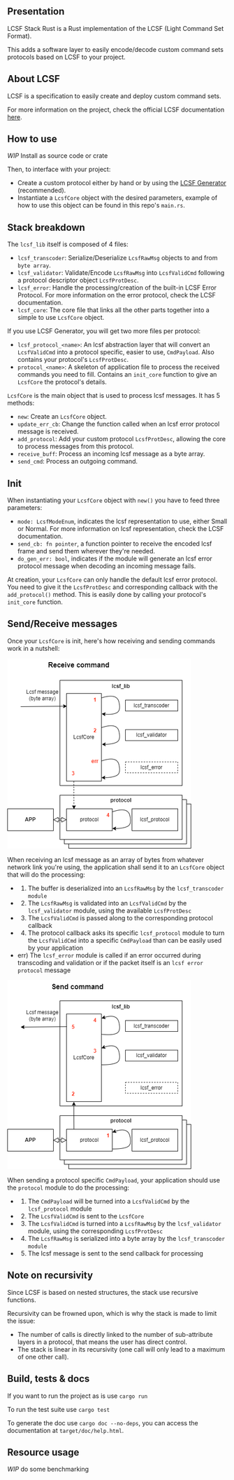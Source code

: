 ## Presentation

LCSF Stack Rust is a Rust implementation of the LCSF (Light Command Set Format).

This adds a software layer to easily encode/decode custom command sets protocols based on LCSF to your project.

## About LCSF

LCSF is a specification to easily create and deploy custom command sets.

For more information on the project, check the official LCSF documentation [here](https://jean-roland.github.io/LCSF_Doc/).

## How to use

*WIP* Install as source code or crate

Then, to interface with your project:
* Create a custom protocol either by hand or by using the [LCSF Generator](https://github.com/jean-roland/LCSF_Generator) (recommended).
* Instantiate a `LcsfCore` object with the desired parameters, example of how to use this object can be found in this repo's `main.rs`.

## Stack breakdown

The `lcsf_lib` itself is composed of 4 files:
* `lcsf_transcoder`: Serialize/Deserialize `LcsfRawMsg` objects to and from `byte array`.
* `lcsf_validator`: Validate/Encode `LcsfRawMsg` into `LcsfValidCmd` following a protocol descriptor object `LcsfProtDesc`.
* `lcsf_error`: Handle the processing/creation of the built-in LCSF Error Protocol. For more information on the error protocol, check the LCSF documentation.
* `lcsf_core`: The core file that links all the other parts together into a simple to use `LcsfCore` object.

If you use LCSF Generator, you will get two more files per protocol:
* `lcsf_protocol_<name>`: An lcsf abstraction layer that will convert an `LcsfValidCmd` into a protocol specific, easier to use, `CmdPayload`. Also contains your protocol's `LcsfProtDesc`.
* `protocol_<name>`: A skeleton of application file to process the received commands you need to fill. Contains an `init_core` function to give an `LcsfCore` the protocol's details.

`LcsfCore` is the main object that is used to process lcsf messages. It has 5 methods:
* `new`: Create an `LcsfCore` object.
* `update_err_cb`: Change the function called when an lcsf error protocol message is received.
* `add_protocol`: Add your custom protocol `LcsfProtDesc`, allowing the core to process messages from this protocol.
* `receive_buff`: Process an incoming lcsf message as a byte array.
* `send_cmd`: Process an outgoing command.

## Init

When instantiating your `LcsfCore` object with `new()` you have to feed three parameters:
* `mode: LcsfModeEnum`, indicates the lcsf representation to use, either Small or Normal. For more information on lcsf representation, check the LCSF documentation.
* `send_cb: fn pointer`, a function pointer to receive the encoded lcsf frame and send them wherever they're needed.
* `do_gen_err: bool`, indicates if the module will generate an lcsf error protocol message when decoding an incoming message fails.

At creation, your `LcsfCore` can only handle the default lcsf error protocol. You need to give it the `LcsfProtDesc` and corresponding callback with the `add_protocol()` method. This is easily done by calling your protocol's `init_core` function.

## Send/Receive messages

Once your `LcsfCore` is init, here's how receiving and sending commands work in a nutshell:

![receive.png](./img/receive.png)

When receiving an lcsf message as an array of bytes from whatever network link you're using, the application shall send it to an `LcsfCore` object that will do the processing:
* 1) The buffer is deserialized into an `LcsfRawMsg` by the `lcsf_transcoder module`
* 2) The `LcsfRawMsg` is validated into an `LcsfValidCmd` by the `lcsf_validator` module, using the available `LcsfProtDesc`
* 3) The `LcsfValidCmd` is passed along to the corresponding protocol callback
* 4) The protocol callback asks its specific `lcsf_protocol` module to turn the `LcsfValidCmd` into a specific `CmdPayload` than can be easily used by your application
* err) The `lcsf_error` module is called if an error occurred during transcoding and validation or if the packet itself is an `lcsf error protocol` message

![send.png](./img/send.png)

When sending a protocol specific `CmdPayload`, your application should use the `protocol` module to do the processing:
* 1) The `CmdPayload` will be turned into a `LcsfValidCmd` by the `lcsf_protocol` module
* 2) The `LcsfValidCmd` is sent to the `LcsfCore`
* 3) The `LcsfValidCmd` is turned into a `LcsfRawMsg` by the `lcsf_validator` module, using the corresponding `LcsfProtDesc`
* 4) The `LcsfRawMsg` is serialized into a byte array by the `lcsf_transcoder module`
* 5) The lcsf message is sent to the send callback for processing

## Note on recursivity

Since LCSF is based on nested structures, the stack use recursive functions.

Recursivity can be frowned upon, which is why the stack is made to limit the issue:
* The number of calls is directly linked to the number of sub-attribute layers in a protocol, that means the user has direct control.
* The stack is linear in its recursivity (one call will only lead to a maximum of one other call).

## Build, tests & docs

If you want to run the project as is use `cargo run`

To run the test suite use `cargo test`

To generate the doc use `cargo doc --no-deps`, you can access the documentation at `target/doc/help.html`.

## Resource usage

*WIP* do some benchmarking
